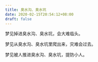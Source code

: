 ```yaml
---
title: 臭水沟、臭水坑
date: 2020-02-15T20:54:12+08:00
draft: false
---
```


梦见掉进臭水沟、臭水坑，会大难临头。

梦见从臭水沟、臭水坑里爬出来，灾难会过去。

梦见被人推进臭水沟、臭水坑，提防小人。